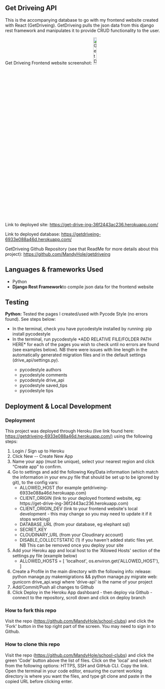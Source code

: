 ## Get Driveing API

This is the accompanying database to go with my frontend website created with React (GetDriveing). GetDriveing pulls the json data from this django rest framework and manipulates it to provide CRUD functionality to the user.

Get Driveing Frontend website screenshot:
<img src="https://res.cloudinary.com/dd4cchm7g/image/upload/v1689448397/Screenshot_2023-07-15_at_20.12.59_w3qytx.png" width = 15% alt="GetDriveing Logo"></a>

Link to deployed site: <a href="https://get-drive-ing-36f2443ac236.herokuapp.com/" target="new" aria-label="Deployed GetDriveing website">https://get-drive-ing-36f2443ac236.herokuapp.com/</a>

Link to deployed database: <a href="https://getdriveing-6933e088a46d.herokuapp.com/" target="new" aria-label="Deployed GetDriveing website">https://getdriveing-6933e088a46d.herokuapp.com/</a> 

GetDriveing Github Repository (see that ReadMe for more details about this project): <a href="https://github.com/MandyHole/getdriveing" target="new" aria-label=" GetDriveing GitHub Repository">https://github.com/MandyHole/getdriveing</a> 


<h2 id="languages">Languages & frameworks Used</h2>
<ul>
<li>Python</li>
<li><strong>Django Rest Framework</strong>to compile json data for the frontend website</li>
</ul>

<h2> Testing </h2>
<p id="python"><strong>Python:</strong> Tested the pages I created/used with Pycode Style (no errors found). See steps below:</p>
<ul><li>In the terminal, check you have pycodestyle installed by running: pip install pycodestyle</li>
<li>In the terminal, run pycodestyle *ADD RELATIVE FILE/FOLDER PATH HERE* for each of the pages you wish to check until no errors are found (see examples below). NB there were issues with line length in the automatically generated migration files and in the default settings (drive_api/settings.py).</li><ul>
<li>pycodestyle authors</li>
<li>pycodestyle comments</li>
<li>pycodestyle drive_api</li>
<li>pycodestyle saved_tips</li>
<li>pycodestyle tips</li>
</ul>
</ul>

<h2 id="deploy"> Deployment & Local Development</h2>

<h3 id="deployment">Deployment</h3>
This project was deployed through Heroku (live link found here: <a href="https://getdriveing-6933e088a46d.herokuapp.com/" target="new" aria-label="Deployed site">https://getdriveing-6933e088a46d.herokuapp.com/)</a> using the following steps:
<ol>
<li>Login / Sign up to Heroku</li>
<li>Click New -- Create New App</li>
<li>Name your app (must be unique), select your nearest region and click “Create app” to confirm.</li>
<li>Go to settings and add the following Key/Data information (which match the information in your env.py file that should be set up to be ignored by git), to the config vars:<ul>
<li>ALLOWED_HOST (for example getdriveing-6933e088a46d.herokuapp.com)
<li>CLIENT_ORIGIN (link to your deployed frontend website, eg: https://get-drive-ing-36f2443ac236.herokuapp.com)
<li>CLIENT_ORIGIN_DEV (link to your frontend website's local development - this may change so you may need to update it if it stops working)</>
<li>DATABASE_URL (from your database, eg elephant sql)</li>
<li>SECRET_KEY</li>
<li>CLOUDINARY_URL (from your Cloudinary account)</li>
<li>DISABLE_COLLECTSTATIC (1) if you haven't added static files yet. NB This can be removed once you deploy your site</li>
</ul></li>
<li>Add your Heroku app and local host to the 'Allowed Hosts' section of the settings.py file (example below)<ul><li>ALLOWED_HOSTS = [
    'localhost',
    os.environ.get('ALLOWED_HOST'),
    ]
</li></ul></li>
<li>Create a Profile in the main directory with the following info:  release: python manage.py makemigrations && python manage.py migrate
 web: gunicorn drive_api.wsgi where 'drive-api' is the name of your project</li>
<li>Add/Commit/Push all changes to Github</li>
<li>Click Deploy in the Heroku App dashboard - then deploy via Github - connect to the repository, scroll down and click on deploy branch</li>
</ol>

<h3 id="fork">How to fork this repo</h3>

Visit the repo (https://github.com/MandyHole/school-clubs) and click the 'Fork' button in the top right part of the screen. You may need to sign in to Github.

<h3 id="clone">How to clone this repo</h3>

Visit the repo (https://github.com/MandyHole/school-clubs) and click the green 'Code' button above the list of files. Click on the 'local' and select from the following options: HTTPS, SSH and GitHub CLI. Copy the link. Open the terminal in your code editor, ensuring the current working directory is where you want the files, and type git clone and paste in the copied URL before clicking enter.